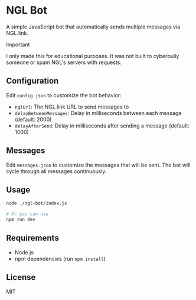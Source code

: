 # NGL Bot

A simple JavaScript bot that automatically sends multiple messages via NGL.link.

> [!IMPORTANT]
> I only made this for educational purposes. It was not built to cyberbully someone or spam NGL's servers with requests.

## Configuration

Edit `config.json` to customize the bot behavior:

- `nglUrl`: The NGL.link URL to send messages to
- `delayBetweenMessages`: Delay in milliseconds between each message (default: 2000)
- `delayAfterSend`: Delay in milliseconds after sending a message (default: 1000)

## Messages

Edit `messages.json` to customize the messages that will be sent. The bot will cycle through all messages continuously.

## Usage

```bash
node ./ngl-bot/index.js

# Or you can use
npm run dev
```

## Requirements

- Node.js
- npm dependencies (run `npm install`)

## License

MIT